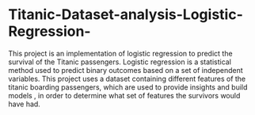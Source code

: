 # Titanic-Dataset-analysis-Logistic-Regression-
This project is an  implementation of logistic regression to predict the survival of the Titanic passengers. Logistic regression is a statistical method used to predict binary outcomes based on a set of independent variables.
This project uses a dataset containing different features of the titanic boarding passengers, which are used to provide insights and build models , in order to determine what set of features the survivors would have had.
